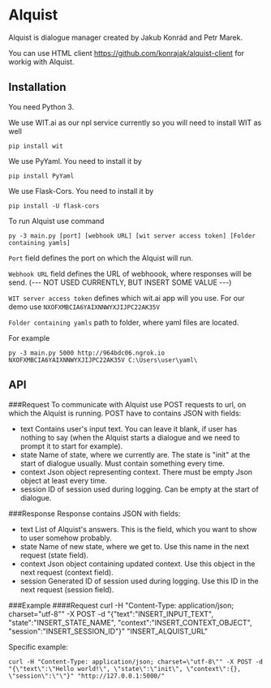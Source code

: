 Alquist
=======
Alquist is dialogue manager created by Jakub Konrád and Petr Marek.

You can use HTML client https://github.com/konrajak/alquist-client for workig with Alquist.

## Installation
You need Python 3. 

We use WIT.ai as our npl service currently so you will need to install WIT as well

	pip install wit
	
We use PyYaml. You need to install it by

    pip install PyYaml

We use Flask-Cors. You need to install it by

    pip install -U flask-cors

To run Alquist use command

	py -3 main.py [port] [webhook URL] [wit server access token] [Folder containing yamls]
	
``Port`` field defines the port on which the Alquist will run.

``Webhook URL`` field defines the URL of webhoook, where responses will be send. (--- NOT USED CURRENTLY, BUT INSERT SOME VALUE ---)

``WIT server access token`` defines which wit.ai app will you use. For our demo use ``NXOFXMBCIA6YAIXNNWYXJIJPC22AK35V``

``Folder containing yamls`` path to folder, where yaml files are located.

For example

	py -3 main.py 5000 http://964bdc06.ngrok.io NXOFXMBCIA6YAIXNNWYXJIJPC22AK35V C:\Users\user\yaml\

## API

###Request
To communicate with Alquist use POST requests to url, on which the Alquist is running. POST have to contains JSON with fields:

- text
    Contains user's input text. You can leave it blank, if user has nothing to say (when the Alquist starts a dialogue and we need to prompt
    it to start for example).
- state
    Name of state, where we currently are. The state is "init" at the start of dialogue usually. Must contain something every time.
- context
    Json object representing context. There must be empty Json object at least every time.
- session
    ID of session used during logging. Can be empty at the start of dialogue.
    
###Response
Response contains JSON with fields:

- text
    List of Alquist's answers. This is the field, which you want to show to user somehow probably.
- state
    Name of new state, where we get to. Use this name in the next request (state field).
- context
    Json object containing updated context. Use this object in the next request (context field).
- session
    Generated ID of session used during logging. Use this ID in the next request (session field).
    
###Example
####Request
    curl -H "Content-Type: application/json; charset=\"utf-8\"" -X POST -d "{\"text\":\"INSERT_INPUT_TEXT\", \"state\":\"INSERT_STATE_NAME\", \"context\":\"INSERT_CONTEXT_OBJECT\", \"session\":\"INSERT_SESSION_ID\"}" "INSERT_ALQUIST_URL"

Specific example:

    curl -H "Content-Type: application/json; charset=\"utf-8\"" -X POST -d "{\"text\":\"Hello world!\", \"state\":\"init\", \"context\":{}, \"session\":\"\"}" "http://127.0.0.1:5000/"